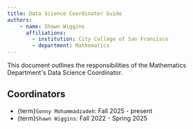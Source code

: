 ```yaml
---
title: Data Science Coordinator Guide
authors:
    - name: Shawn Wiggins
      affiliations: 
        - institution: City College of San Francisco
        - department: Mathematics
---
```

  
 This document outlines the responsibilities of the Mathematics Department's Data Science Coordinator.

## Coordinators
- {term}`Sonny Mohammadzadeh`: Fall 2025 - present
- {term}`Shawn Wiggins`:  Fall 2022 - Spring 2025